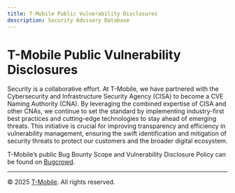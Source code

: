 ```yaml
---
title: T-Mobile Public Vulnerability Disclosures
description: Security Advisory Database
---
```

# T-Mobile Public Vulnerability Disclosures

Security is a collaborative effort. At T-Mobile, we have partnered with the Cybersecurity and Infrastructure Security Agency (CISA) to become a CVE Naming Authority (CNA). By leveraging the combined expertise of CISA and other CNAs, we continue to set the standard by implementing industry-first best practices and cutting-edge technologies to stay ahead of emerging threats. This initiative is crucial for improving transparency and efficiency in vulnerability management, ensuring the swift identification and mitigation of security threats to protect our customers and the broader digital ecosystem.

T-Mobile’s public Bug Bounty Scope and Vulnerability Disclosure Policy can be found on [Bugcrowd](https://bugcrowd.com/engagements/t-mobile).

---
© 2025 [T-Mobile](t-mobile.com). All rights reserved.
